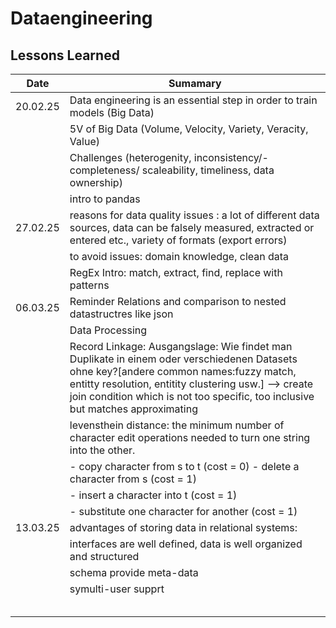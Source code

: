 # Dataengineering 

## Lessons Learned
|Date| Sumamary |
|--|--|
| 20.02.25 | Data engineering is an essential step in order to train models (Big Data) |
| |5V of Big Data (Volume, Velocity, Variety, Veracity, Value)  |
| |Challenges (heterogenity, inconsistency/-completeness/ scaleability, timeliness, data ownership) |
| |intro to pandas |
| 27.02.25 | reasons for data quality issues : a lot of different data sources, data can be falsely measured, extracted or entered etc., variety of formats (export errors) |
|  | to avoid issues: domain knowledge, clean data |
|  | RegEx Intro: match, extract, find, replace with patterns |
|06.03.25  | Reminder Relations and comparison to nested datastructres like json |
|  | Data Processing |
|  | Record Linkage: Ausgangslage: Wie findet man Duplikate in einem oder verschiedenen Datasets ohne key?[andere common names:fuzzy match, entitty resolution, entitity clustering usw.] --> create join condition which is not too specific, too inclusive but matches approximating |
|  | levensthein distance: the minimum number of character edit operations needed to turn one string into the other. 
||- copy character from s to t (cost = 0) - delete a character from s (cost = 1) 
||- insert a character into t (cost = 1) 
||- substitute one character for another (cost = 1)|
| 13.03.25 | advantages of storing data in relational systems: |
|  | interfaces are well defined, data is well organized and structured |
|  | schema provide meta-data |
|  | symulti-user supprt |
|  |  |
|  |  |
|  |  |
|  |  |
|  |  |

<!--stackedit_data:
eyJoaXN0b3J5IjpbMTExMDM1NTcwMCwzMjY4NjQ1ODgsMTkwOD
czMTg4MSwyMTMzOTU0NTIwLDI5ODIzMTA4NCw3MDk4Mzc4OV19

-->
